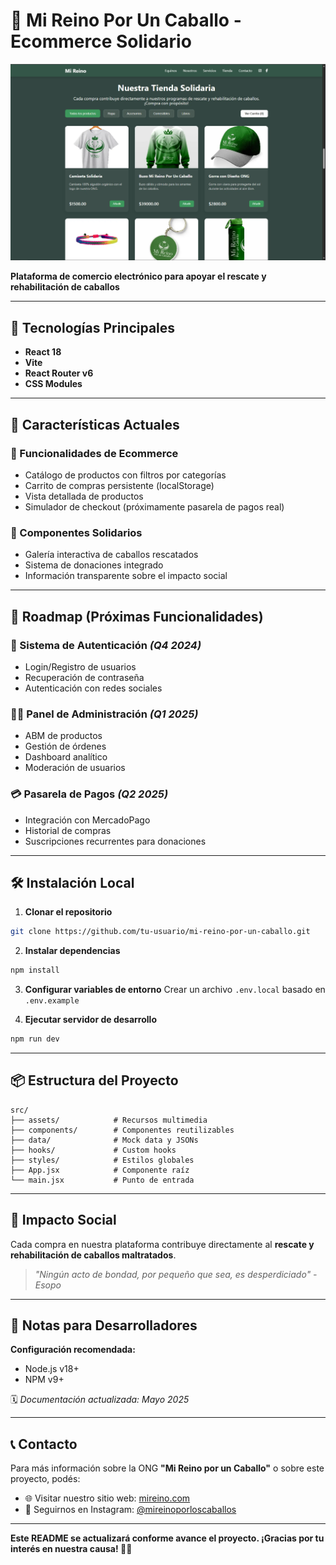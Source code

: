 # 🐎 Mi Reino Por Un Caballo - Ecommerce Solidario

![Banner del Proyecto](./src/assets/imagenes/banner.webp)

**Plataforma de comercio electrónico para apoyar el rescate y rehabilitación de caballos**

---

## 🚀 Tecnologías Principales
- **React 18**
- **Vite**
- **React Router v6**
- **CSS Modules**

---

## 🌟 Características Actuales

### 🛒 Funcionalidades de Ecommerce
- Catálogo de productos con filtros por categorías
- Carrito de compras persistente (localStorage)
- Vista detallada de productos
- Simulador de checkout (próximamente pasarela de pagos real)

### 🐴 Componentes Solidarios
- Galería interactiva de caballos rescatados
- Sistema de donaciones integrado
- Información transparente sobre el impacto social

---

## 🔮 Roadmap (Próximas Funcionalidades)

### 🔐 Sistema de Autenticación *(Q4 2024)*
- Login/Registro de usuarios
- Recuperación de contraseña
- Autenticación con redes sociales

### 👨‍💼 Panel de Administración *(Q1 2025)*
- ABM de productos
- Gestión de órdenes
- Dashboard analítico
- Moderación de usuarios

### 💳 Pasarela de Pagos *(Q2 2025)*
- Integración con MercadoPago
- Historial de compras
- Suscripciones recurrentes para donaciones

---

## 🛠 Instalación Local

1. **Clonar el repositorio**
```bash
git clone https://github.com/tu-usuario/mi-reino-por-un-caballo.git
```

2. **Instalar dependencias**
```bash
npm install
```

3. **Configurar variables de entorno**
Crear un archivo `.env.local` basado en `.env.example`

4. **Ejecutar servidor de desarrollo**
```bash
npm run dev
```

---

## 📦 Estructura del Proyecto

```
src/
├── assets/            # Recursos multimedia
├── components/        # Componentes reutilizables
├── data/              # Mock data y JSONs
├── hooks/             # Custom hooks
├── styles/            # Estilos globales
├── App.jsx            # Componente raíz
└── main.jsx           # Punto de entrada
```

---

## 💚 Impacto Social

Cada compra en nuestra plataforma contribuye directamente al **rescate y rehabilitación de caballos maltratados**.

> _"Ningún acto de bondad, por pequeño que sea, es desperdiciado" - Esopo_

---

## 📌 Notas para Desarrolladores

**Configuración recomendada:**
- Node.js v18+
- NPM v9+

🗓 *Documentación actualizada: Mayo 2025*

---

## 📞 Contacto

Para más información sobre la ONG **"Mi Reino por un Caballo"** o sobre este proyecto, podés:

- 🌐 Visitar nuestro sitio web: [mireino.com](https://mireino.netlify.app/)
- 📸 Seguirnos en Instagram: [@mireinoporloscaballos](https://instagram.com/mi.reino.por.un.caballo)

---

**Este README se actualizará conforme avance el proyecto. ¡Gracias por tu interés en nuestra causa! 🐴💚**
